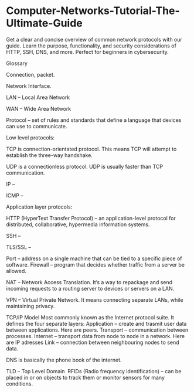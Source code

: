 # Computer-Networks-Tutorial-The-Ultimate-Guide
Get a clear and concise overview of common network protocols with our guide. Learn the purpose, functionality, and security considerations of HTTP, SSH, DNS, and more. Perfect for beginners in cybersecurity.

Glossary

Connection, packet. 

Network Interface.

LAN – Local Area Network

WAN – Wide Area Network


Protocol – set of rules and standards that define a language that devices can use to communicate.

Low level protocols: 

TCP is connection-orientated protocol. This means TCP will attempt to establish the three-way handshake.

UDP is a connectionless protocol. UDP is usually faster than TCP communication. 

IP –

ICMP –

Application layer protocols:

HTTP (HyperText Transfer Protocol) – an application-level protocol for distributed, collaborative, hypermedia information systems.

SSH –

TLS/SSL – 

Port – address on a single machine that can be tied to a specific piece of software.
Firewall – program that decides whether traffic from a server be allowed.

NAT – Network Access Translation. It’s a way to repackage and send incoming requests to a routing server to devices or servers on a LAN.

VPN – Virtual Private Network. It means connecting separate LANs, while maintaining privacy.

TCP/IP Model
Most commonly known as the Internet protocol suite. It defines the four separate layers:
Application – create and trasmit user data between applications. Here are peers.
Transport – communication between processes.
Internet – transport data from node to node in a network. Here are IP adresses
Link – connection between neighbouring nodes to send data.










DNS is basically the phone book of the internet. 

TLD – Top Level Domain 
RFIDs (Radio frequency identification) – can be placed in or on objects to track them or monitor sensors for many conditions. 


